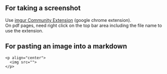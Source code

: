 ## For taking a screenshot

Use [imgur Community Extension](https://chrome.google.com/webstore/detail/imgur-community-extension/ehoopddfhgaehhmphfcooacjdpmbjlao) (google chrome extension).  
On pdf pages, need right click on the top bar area including the file name to use the extension.

## For pasting an image into a markdown

```
<p align="center">
  <img src="">
</p>
```
